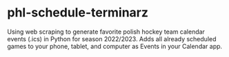 # phl-schedule-terminarz
Using web scraping to generate favorite polish hockey team calendar events (.ics) in Python for season 2022/2023. Adds all already scheduled games to your phone, tablet, and computer as Events in your Calendar app.
